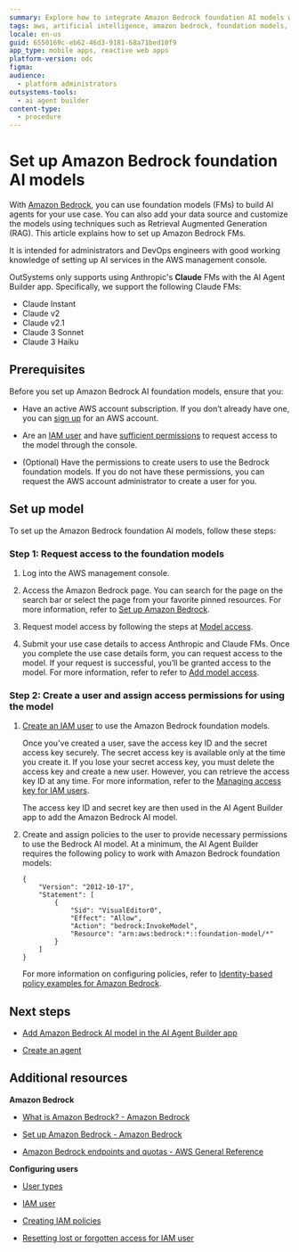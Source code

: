 ```yaml
---
summary: Explore how to integrate Amazon Bedrock foundation AI models with OutSystems Developer Cloud (ODC) for enhanced AI capabilities.
tags: aws, artificial intelligence, amazon bedrock, foundation models, ai model customization
locale: en-us
guid: 6550169c-eb62-46d3-9181-68a71bed10f9
app_type: mobile apps, reactive web apps
platform-version: odc
figma:
audience:
  - platform administrators
outsystems-tools:
  - ai agent builder
content-type:
  - procedure
---
```


# Set up Amazon Bedrock foundation AI models

With [Amazon Bedrock](https://docs.aws.amazon.com/bedrock/latest/userguide/what-is-bedrock.html), you can use foundation models (FMs) to build AI agents for your use case. You can also add your data source and customize the models using techniques such as Retrieval Augmented Generation (RAG). This article explains how to set up Amazon Bedrock FMs. 

It is intended for administrators and DevOps engineers with good working knowledge of setting up AI services in the AWS management console.

OutSystems only supports using Anthropic's **Claude** FMs with the AI Agent Builder app.  Specifically, we support the following Claude FMs:

* Claude Instant
* Claude v2
* Claude v2.1
* Claude 3 Sonnet
* Claude 3 Haiku

## Prerequisites

Before you set up Amazon Bedrock AI foundation models, ensure that you:

* Have an active AWS account subscription. If you don’t already have one, you can [sign up](https://portal.aws.amazon.com/billing/signup?nc2=h_ct&src=header_signup&redirect_url=https%3A%2F%2Faws.amazon.com%2Fregistration-confirmation#/start/email) for an AWS account.

* Are an [IAM user](https://docs.aws.amazon.com/IAM/latest/UserGuide/id_users.html) and have [sufficient permissions](https://docs.aws.amazon.com/bedrock/latest/userguide/model-access.html#model-access-permissions) to request access to the model through the console.

* (Optional) Have the permissions to create users to use the Bedrock foundation models. If you do not have these permissions, you can request the AWS account administrator to create a user for you. 

## Set up model 

To set up the Amazon Bedrock foundation AI models, follow these steps:

### Step 1: Request access to the foundation models

1. Log into the AWS management console.

1. Access the Amazon Bedrock page. You can search for the page on the search bar or select the page from your favorite pinned resources. For more information, refer to [Set up Amazon Bedrock](https://docs.aws.amazon.com/bedrock/latest/userguide/setting-up.html).

1. Request model access by following the steps at [Model access](https://docs.aws.amazon.com/bedrock/latest/userguide/model-access.html).

1. Submit your use case details to access Anthropic and Claude FMs. Once you complete the use case details form, you can request access to the model. If your request is successful, you’ll be granted access to the model. For more information, refer to refer to [Add model access](https://docs.aws.amazon.com/bedrock/latest/userguide/model-access.html#model-access-add).

### Step 2:  Create a user and assign access permissions for using the model

1. [Create an IAM user](https://docs.aws.amazon.com/IAM/latest/UserGuide/id_users_create.html) to use the Amazon Bedrock foundation models.

    <div class="info" markdown="1">

    Once you've created a user, save the access key ID and the secret access key securely. The secret access key is available only at the time you create it. If you lose your secret access key, you must delete the access key and create a new user. However, you can retrieve the access key ID at any time. For more information, refer to the [Managing access key for IAM users](https://docs.aws.amazon.com/IAM/latest/UserGuide/id_credentials_access-keys.html). 

    </div>

    The access key ID and secret key are then used in the AI Agent Builder app to add the Amazon Bedrock AI model.

1. Create and assign policies to the user to provide necessary permissions to use the Bedrock AI model. At a minimum, the AI Agent Builder requires the following policy to work with Amazon Bedrock foundation models:

    ```
    {
        "Version": "2012-10-17",
        "Statement": [
            {
                "Sid": "VisualEditor0",
                "Effect": "Allow",
                "Action": "bedrock:InvokeModel",
                "Resource": "arn:aws:bedrock:*::foundation-model/*"
            }
        ]
    }
    ```

    For more information on configuring policies, refer to [Identity-based policy examples for Amazon Bedrock](https://docs.aws.amazon.com/bedrock/latest/userguide/security_iam_id-based-policy-examples.html).
   
## Next steps
 
* [Add Amazon Bedrock AI model in the AI Agent Builder app](add-aws-model-to-aibuilder.md)

* [Create an agent](../create-agent.md)

## Additional resources

**Amazon Bedrock**

* [What is Amazon Bedrock? - Amazon Bedrock](https://docs.aws.amazon.com/bedrock/latest/userguide/model-ids-arns.html)

* [Set up Amazon Bedrock - Amazon Bedrock](https://docs.aws.amazon.com/bedrock/latest/userguide/setting-up.html)

* [Amazon Bedrock endpoints and quotas - AWS General Reference](https://docs.aws.amazon.com/general/latest/gr/bedrock.html)

**Configuring users**

* [User types](https://docs.aws.amazon.com/signin/latest/userguide/user-types-list.html)

* [IAM user](https://docs.aws.amazon.com/signin/latest/userguide/iam-user-type.html)

* [Creating IAM policies](https://docs.aws.amazon.com/IAM/latest/UserGuide/access_policies_create-console.html)

* [Resetting lost or forgotten access for IAM user](https://docs.aws.amazon.com/IAM/latest/UserGuide/id_credentials_access-keys_retrieve.html)
